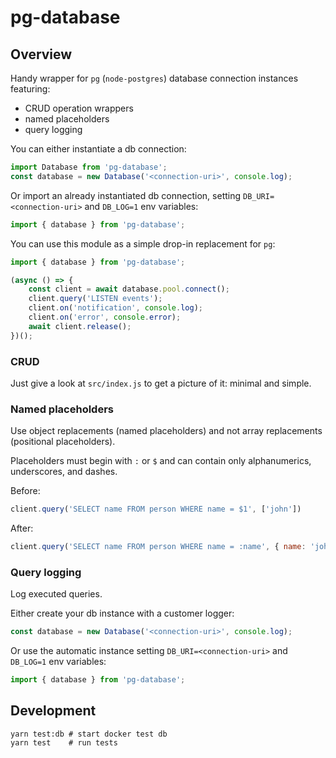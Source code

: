 # pg-database

## Overview
Handy wrapper for `pg` (`node-postgres`) database connection instances featuring:
- CRUD operation wrappers
- named placeholders
- query logging

You can either instantiate a db connection:

```javascript
import Database from 'pg-database';
const database = new Database('<connection-uri>', console.log);
```

Or import an already instantiated db connection, setting `DB_URI=<connection-uri>` and `DB_LOG=1` env variables:

```javascript
import { database } from 'pg-database';
```

You can use this module as a simple drop-in replacement for `pg`:

```javascript
import { database } from 'pg-database';

(async () => {
    const client = await database.pool.connect();
    client.query('LISTEN events');
    client.on('notification', console.log);
    client.on('error', console.error);
    await client.release();
})();
```

### CRUD
Just give a look at `src/index.js` to get a picture of it: minimal and simple.

### Named placeholders
Use object replacements (named placeholders) and not array replacements (positional placeholders).

Placeholders must begin with `:` or `$` and can contain only alphanumerics, underscores, and dashes.

Before:
```javascript
client.query('SELECT name FROM person WHERE name = $1', ['john'])
```

After:
```javascript
client.query('SELECT name FROM person WHERE name = :name', { name: 'john' })
```

### Query logging
Log executed queries.

Either create your db instance with a customer logger:
```javascript
const database = new Database('<connection-uri>', console.log);
```

Or use the automatic instance setting `DB_URI=<connection-uri>` and `DB_LOG=1` env variables:
```javascript
import { database } from 'pg-database';
```

## Development
```
yarn test:db # start docker test db
yarn test    # run tests
```
